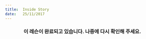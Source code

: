 ```yaml
---
title:  Inside Story
date:   25/11/2017
---
```


### <center>이 레슨이 완료되고 있습니다. 나중에 다시 확인해 주세요.</center>